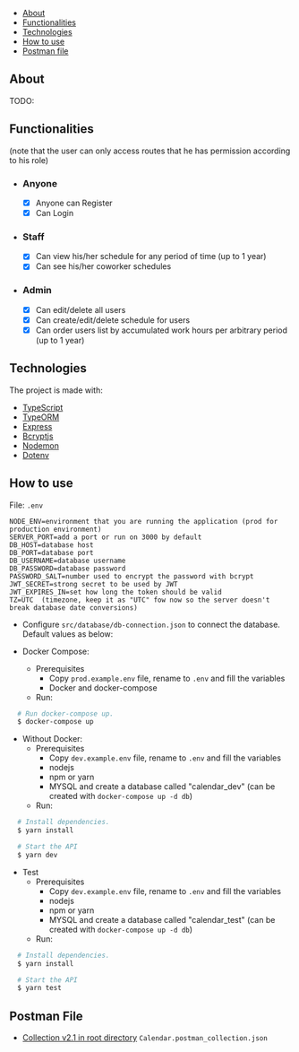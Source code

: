 - [About](#about)
- [Functionalities](#functionalities)
- [Technologies](#technologies)
- [How to use](#how-to-use)
- [Postman file](#postman-file)

<a id="about"></a>

## About

TODO:

<a id="functionalities"></a>

## Functionalities

(note that the user can only access routes that he has permission according to his role)

- ### **Anyone**

  - [x] Anyone can Register
  - [x] Can Login

- ### **Staff**

  - [x] Can view his/her schedule for any period of time (up to 1 year)
  - [x] Can see his/her coworker schedules

- ### **Admin**
  - [x] Can edit/delete all users
  - [x] Can create/edit/delete schedule for users
  - [x] Can order users list by accumulated work hours per arbitrary period (up to 1 year)

<a id="technologies"></a>

## Technologies

The project is made with:

- [TypeScript](https://www.typescriptlang.org/)
- [TypeORM](https://typeorm.io/#/)
- [Express](https://expressjs.com/)
- [Bcryptjs](https://www.npmjs.com/package/bcryptjs)
- [Nodemon](https://nodemon.io/)
- [Dotenv](https://www.npmjs.com/package/dotenv)

<a id="how-to-use"></a>

## How to use

File: `.env`

```text
NODE_ENV=environment that you are running the application (prod for production environment)
SERVER_PORT=add a port or run on 3000 by default
DB_HOST=database host
DB_PORT=database port
DB_USERNAME=database username
DB_PASSWORD=database password
PASSWORD_SALT=number used to encrypt the password with bcrypt
JWT_SECRET=strong secret to be used by JWT
JWT_EXPIRES_IN=set how long the token should be valid
TZ=UTC  (timezone, keep it as "UTC" fow now so the server doesn't break database date conversions)
```

- Configure `src/database/db-connection.json` to connect the database. Default values as below:

- Docker Compose:
  - Prerequisites
    - Copy `prod.example.env` file, rename to `.env` and fill the variables
    - Docker and docker-compose
  - Run:

```sh
  # Run docker-compose up.
  $ docker-compose up
```

- Without Docker:
  - Prerequisites
    - Copy `dev.example.env` file, rename to `.env` and fill the variables
    - nodejs
    - npm or yarn
    - MYSQL and create a database called "calendar_dev" (can be created with `docker-compose up -d db`)
  - Run:

```sh
  # Install dependencies.
  $ yarn install

  # Start the API
  $ yarn dev
```

- Test
  - Prerequisites
    - Copy `dev.example.env` file, rename to `.env` and fill the variables
    - nodejs
    - npm or yarn
    - MYSQL and create a database called "calendar_test" (can be created with `docker-compose up -d db`)
  - Run:

```sh
  # Install dependencies.
  $ yarn install

  # Start the API
  $ yarn test
```

<a id="postman-file"></a>

## Postman File

- [Collection v2.1 in root directory](https://github.com/urielkdev/calendar/blob/main/Calendar.postman_collection.json) `Calendar.postman_collection.json`
